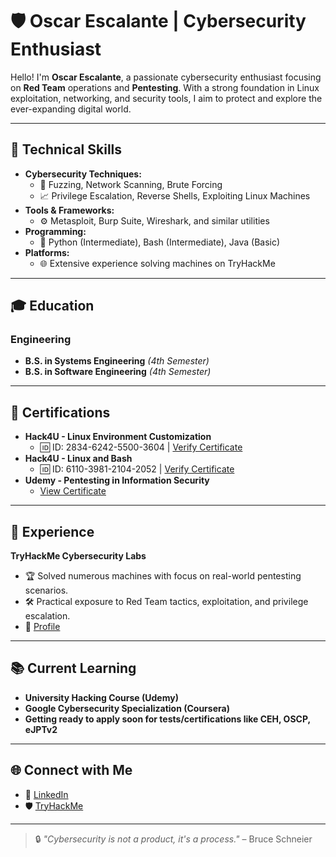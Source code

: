 # 🛡️ Oscar Escalante | Cybersecurity Enthusiast  

Hello! I'm **Oscar Escalante**, a passionate cybersecurity enthusiast focusing on **Red Team** operations and **Pentesting**. With a strong foundation in Linux exploitation, networking, and security tools, I aim to protect and explore the ever-expanding digital world.  

---

## 🧰 Technical Skills  
- **Cybersecurity Techniques:**  
  - 🎯 Fuzzing, Network Scanning, Brute Forcing  
  - 📈 Privilege Escalation, Reverse Shells, Exploiting Linux Machines  
- **Tools & Frameworks:**  
  - ⚙️ Metasploit, Burp Suite, Wireshark, and similar utilities  
- **Programming:**  
  - 🐍 Python (Intermediate), Bash (Intermediate), Java (Basic)  
- **Platforms:**  
  - 🌐 Extensive experience solving machines on TryHackMe  

---

## 🎓 Education  
### Engineering  
- **B.S. in Systems Engineering** *(4th Semester)*  
- **B.S. in Software Engineering** *(4th Semester)*  

---

## 📜 Certifications  
- **Hack4U - Linux Environment Customization**  
  - 🆔 ID: 2834-6242-5500-3604 | [Verify Certificate](https://hack4u.io/check-certificate/)  
- **Hack4U - Linux and Bash**  
  - 🆔 ID: 6110-3981-2104-2052 | [Verify Certificate](https://hack4u.io/check-certificate/)  
- **Udemy - Pentesting in Information Security**  
  - [View Certificate](https://www.udemy.com/certificate/UC-e40c7171-613b-4cf5-9317-59efc7b2c9a9/)  

---

## 💼 Experience  
**TryHackMe Cybersecurity Labs**  
- 🏆 Solved numerous machines with focus on real-world pentesting scenarios.  
- 🛠 Practical exposure to Red Team tactics, exploitation, and privilege escalation.  
- 🌟 [Profile](https://tryhackme.com/r/p/PhilosopherMan08)  

---

## 📚 Current Learning  
- **University Hacking Course (Udemy)**  
- **Google Cybersecurity Specialization (Coursera)**
- **Getting ready to apply soon for tests/certifications like CEH, OSCP, eJPTv2**

---

## 🌐 Connect with Me  
- 💼 [LinkedIn](https://www.linkedin.com/in/oscar-david-escalante-campos-82375932b?lipi=urn%3Ali%3Apage%3Ad_flagship3_profile_view_base_contact_details%3Bu66mMPAaRiSGZb0nrwiWow%3D%3D)  
- 🛡️ [TryHackMe](https://tryhackme.com/r/p/PhilosopherMan08)  

---

> 🔒 *"Cybersecurity is not a product, it's a process."* – Bruce Schneier  
